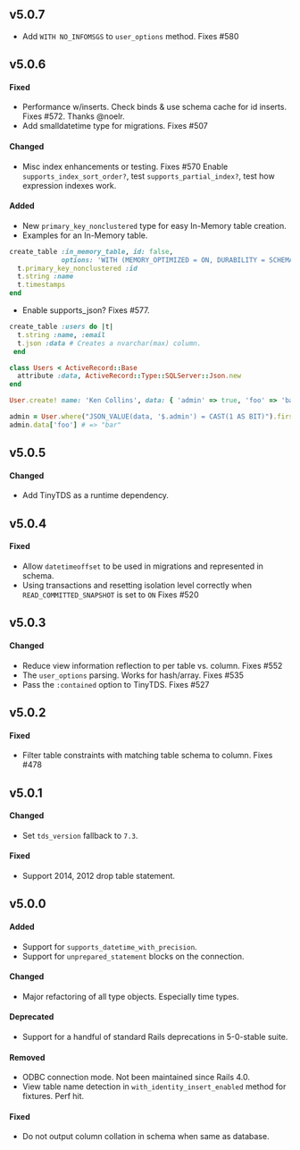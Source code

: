 ## v5.0.7

* Add `WITH NO_INFOMSGS` to `user_options` method. Fixes #580


## v5.0.6

#### Fixed

* Performance w/inserts. Check binds & use schema cache for id inserts.
  Fixes #572. Thanks @noelr.
* Add smalldatetime type for migrations. Fixes #507

#### Changed

* Misc index enhancements or testing. Fixes #570
  Enable `supports_index_sort_order?`, test `supports_partial_index?`, test how expression indexes work.

#### Added

* New `primary_key_nonclustered` type for easy In-Memory table creation.
* Examples for an In-Memory table.

```ruby
create_table :in_memory_table, id: false,
             options: 'WITH (MEMORY_OPTIMIZED = ON, DURABILITY = SCHEMA_AND_DATA)' do |t|
  t.primary_key_nonclustered :id
  t.string :name
  t.timestamps
end
```

* Enable supports_json? Fixes #577.

```ruby
create_table :users do |t|
  t.string :name, :email
  t.json :data # Creates a nvarchar(max) column.
 end

class Users < ActiveRecord::Base
  attribute :data, ActiveRecord::Type::SQLServer::Json.new
end

User.create! name: 'Ken Collins', data: { 'admin' => true, 'foo' => 'bar' }

admin = User.where("JSON_VALUE(data, '$.admin') = CAST(1 AS BIT)").first
admin.data['foo'] # => "bar"
```


## v5.0.5

#### Changed

* Add TinyTDS as a runtime dependency.


## v5.0.4

#### Fixed

* Allow `datetimeoffset` to be used in migrations and represented in schema.
* Using transactions and resetting isolation level correctly when `READ_COMMITTED_SNAPSHOT` is set to `ON` Fixes #520


## v5.0.3

#### Changed

* Reduce view information reflection to per table vs. column. Fixes #552
* The `user_options` parsing. Works for hash/array. Fixes #535
* Pass the `:contained` option to TinyTDS. Fixes #527


## v5.0.2

#### Fixed

* Filter table constraints with matching table schema to column. Fixes #478


## v5.0.1

#### Changed

* Set `tds_version` fallback to `7.3`.

#### Fixed

* Support 2014, 2012 drop table statement.


## v5.0.0

#### Added

* Support for `supports_datetime_with_precision`.
* Support for `unprepared_statement` blocks on the connection.

#### Changed

* Major refactoring of all type objects. Especially time types.

#### Deprecated

* Support for a handful of standard Rails deprecations in 5-0-stable suite.

#### Removed

* ODBC connection mode. Not been maintained since Rails 4.0.
* View table name detection in `with_identity_insert_enabled` method for fixtures. Perf hit.

#### Fixed

* Do not output column collation in schema when same as database.
